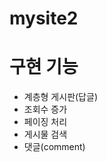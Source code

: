 # mysite2

<h1>구현 기능</h1>
<ul>
  <li>계층형 게시판(답글)</li>
  <li>조회수 증가</li>
  <li>페이징 처리</li>
  <li>게시물 검색</li>
  <li>댓글(comment)</li>  
</ul>
